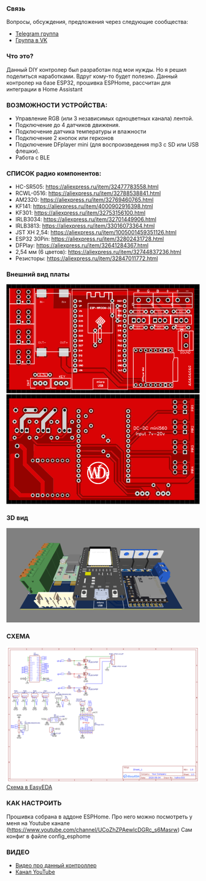 ### Связь
Вопросы, обсуждения, предложения через следующие сообщества:
* [Telegram группа](https://t.me/ivahov_wgi)
* [Группа в VK](https://vk.com/club204251683)

### Что это?
Данный DIY контролер был разработан под мои нужды. Но я решил поделиться наработками. Вдруг кому-то будет полезно. Данный контролер на базе ESP32, прошивка ESPHome, рассчитан для интеграции в Home Assistant


### ВОЗМОЖНОСТИ УСТРОЙСТВА:
* Управление RGB (или 3 независимых одноцветных канала) лентой.
* Подключение до 4 датчиков движения.
* Подключение датчика температуры и влажности
* Подключение 2 кнопок или герконов
* Подключение DFplayer mini (для воспроизведения mp3 с SD или USB флешки).
* Работа с BLE


### СПИСОК радио компонентов:
* HC-SR505:
https://aliexpress.ru/item/32477783558.html
* RCWL-0516:
https://aliexpress.ru/item/32788538841.html
* AM2320:
https://aliexpress.ru/item/32769460765.html
* KF141:
https://aliexpress.ru/item/4000902916398.html
* KF301:
https://aliexpress.ru/item/32753156100.html
* IRLB3034:
https://aliexpress.ru/item/32701449906.html
* IRLB3813:
https://aliexpress.ru/item/33016073364.html
* JST XH 2,54:
https://aliexpress.ru/item/1005001459351126.html
* ESP32 30Pin:
https://aliexpress.ru/item/32802431728.html
* DFPlay:
https://aliexpress.ru/item/32641284367.html
* 2,54 мм (6 цветов):
https://aliexpress.ru/item/32744837236.html
* Резисторы:
https://aliexpress.ru/item/32847011772.html

### Внешний вид платы
![Схема](https://github.com/White-SinSay/wdi-koridor/blob/main/images/PCB_layer_up.png)
![Схема](https://github.com/White-SinSay/wdi-koridor/blob/main/images/PCB_layer_down.png)
### 3D вид
![Схема](https://github.com/White-SinSay/wdi-koridor/blob/main/images/PCB_3D.png)
### СХЕМА
![Схема](https://github.com/White-SinSay/wdi-koridor/blob/main/images/Schematic.png)
[Схема в EasyEDA](https://oshwlab.com/ivahov555/wdi-esp32_koridor)
### КАК НАСТРОИТЬ
Прошивка собрана в аддоне ESPHome.
Про него можно посмотреть у меня на Youtube канале (https://www.youtube.com/channel/UCoZhZPAewlcDGRc_s6Masrw)
Сам конфиг в файле config_esphome
 

### ВИДЕО

* <a href="https://youtu.be/2g3mg0SKGKM"> Видео про данный контроллер</a>
* <a href="https://youtube.com/user/ivahov555">Канал YouTube</a>


